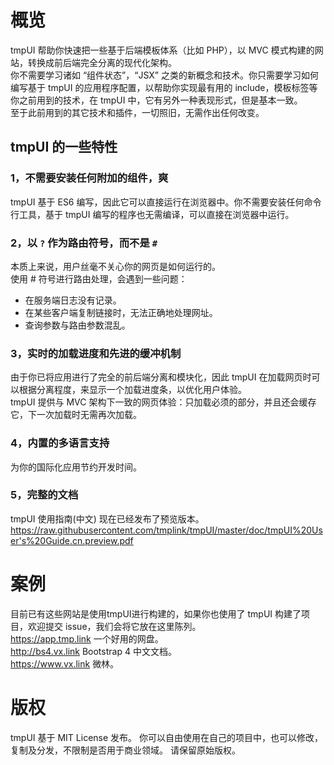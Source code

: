 # 概览

tmpUI 帮助你快速把一些基于后端模板体系（比如 PHP），以 MVC 模式构建的网站，转换成前后端完全分离的现代化架构。   
你不需要学习诸如 “组件状态”，“JSX” 之类的新概念和技术。你只需要学习如何编写基于 tmpUI 的应用程序配置，以帮助你实现最有用的 include，模板标签等你之前用到的技术，在 tmpUI 中，它有另外一种表现形式，但是基本一致。   
至于此前用到的其它技术和插件，一切照旧，无需作出任何改变。

## tmpUI 的一些特性

### 1，不需要安装任何附加的组件，爽
tmpUI 基于 ES6 编写，因此它可以直接运行在浏览器中。你不需要安装任何命令行工具，基于 tmpUI 编写的程序也无需编译，可以直接在浏览器中运行。

### 2，以 `?` 作为路由符号，而不是 `#`
本质上来说，用户丝毫不关心你的网页是如何运行的。   
使用 # 符号进行路由处理，会遇到一些问题：
* 在服务端日志没有记录。
* 在某些客户端复制链接时，无法正确地处理网址。
* 查询参数与路由参数混乱。

### 3，实时的加载进度和先进的缓冲机制
由于你已将应用进行了完全的前后端分离和模块化，因此 tmpUI 在加载网页时可以根据分离程度，来显示一个加载进度条，以优化用户体验。  
tmpUI 提供与 MVC 架构下一致的网页体验：只加载必须的部分，并且还会缓存它，下一次加载时无需再次加载。

### 4，内置的多语言支持
为你的国际化应用节约开发时间。

### 5，完整的文档
tmpUI 使用指南(中文) 现在已经发布了预览版本。  
https://raw.githubusercontent.com/tmplink/tmpUI/master/doc/tmpUI%20User's%20Guide.cn.preview.pdf


# 案例

目前已有这些网站是使用tmpUI进行构建的，如果你也使用了 tmpUI 构建了项目，欢迎提交 issue，我们会将它放在这里陈列。  
https://app.tmp.link 一个好用的网盘。  
http://bs4.vx.link Bootstrap 4 中文文档。  
https://www.vx.link 微林。  

# 版权

tmpUI 基于 MIT License 发布。
你可以自由使用在自己的项目中，也可以修改，复制及分发，不限制是否用于商业领域。
请保留原始版权。
